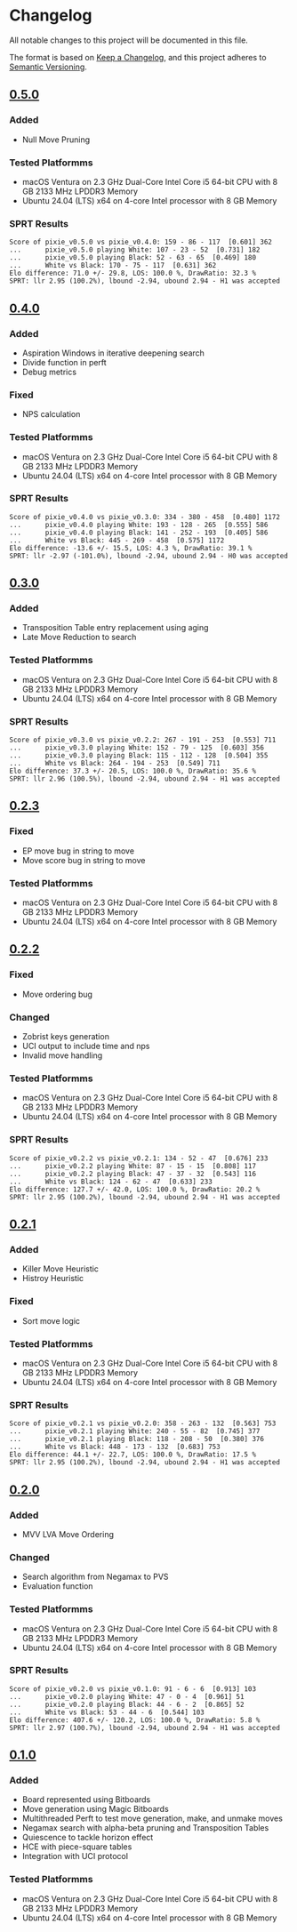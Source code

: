 # Changelog

All notable changes to this project will be documented in this file.

The format is based on [Keep a Changelog](https://keepachangelog.com/en/1.1.0/),
and this project adheres to [Semantic Versioning](https://semver.org/spec/v2.0.0.html).

## [0.5.0]

### Added
- Null Move Pruning

### Tested Platformms
- macOS Ventura on 2.3 GHz Dual-Core Intel Core i5 64-bit CPU with 8 GB 2133 MHz LPDDR3 Memory
- Ubuntu 24.04 (LTS) x64 on 4-core Intel processor with 8 GB Memory

### SPRT Results
```
Score of pixie_v0.5.0 vs pixie_v0.4.0: 159 - 86 - 117  [0.601] 362
...      pixie_v0.5.0 playing White: 107 - 23 - 52  [0.731] 182
...      pixie_v0.5.0 playing Black: 52 - 63 - 65  [0.469] 180
...      White vs Black: 170 - 75 - 117  [0.631] 362
Elo difference: 71.0 +/- 29.8, LOS: 100.0 %, DrawRatio: 32.3 %
SPRT: llr 2.95 (100.2%), lbound -2.94, ubound 2.94 - H1 was accepted
```

## [0.4.0]

### Added
- Aspiration Windows in iterative deepening search
- Divide function in perft
- Debug metrics

### Fixed
- NPS calculation

### Tested Platformms
- macOS Ventura on 2.3 GHz Dual-Core Intel Core i5 64-bit CPU with 8 GB 2133 MHz LPDDR3 Memory
- Ubuntu 24.04 (LTS) x64 on 4-core Intel processor with 8 GB Memory

### SPRT Results
```
Score of pixie_v0.4.0 vs pixie_v0.3.0: 334 - 380 - 458  [0.480] 1172
...      pixie_v0.4.0 playing White: 193 - 128 - 265  [0.555] 586
...      pixie_v0.4.0 playing Black: 141 - 252 - 193  [0.405] 586
...      White vs Black: 445 - 269 - 458  [0.575] 1172
Elo difference: -13.6 +/- 15.5, LOS: 4.3 %, DrawRatio: 39.1 %
SPRT: llr -2.97 (-101.0%), lbound -2.94, ubound 2.94 - H0 was accepted
```

## [0.3.0]

### Added
- Transposition Table entry replacement using aging
- Late Move Reduction to search

### Tested Platformms
- macOS Ventura on 2.3 GHz Dual-Core Intel Core i5 64-bit CPU with 8 GB 2133 MHz LPDDR3 Memory
- Ubuntu 24.04 (LTS) x64 on 4-core Intel processor with 8 GB Memory

### SPRT Results
```
Score of pixie_v0.3.0 vs pixie_v0.2.2: 267 - 191 - 253  [0.553] 711
...      pixie_v0.3.0 playing White: 152 - 79 - 125  [0.603] 356
...      pixie_v0.3.0 playing Black: 115 - 112 - 128  [0.504] 355
...      White vs Black: 264 - 194 - 253  [0.549] 711
Elo difference: 37.3 +/- 20.5, LOS: 100.0 %, DrawRatio: 35.6 %
SPRT: llr 2.96 (100.5%), lbound -2.94, ubound 2.94 - H1 was accepted
```

## [0.2.3]

### Fixed
- EP move bug in string to move
- Move score bug in string to move

### Tested Platformms
- macOS Ventura on 2.3 GHz Dual-Core Intel Core i5 64-bit CPU with 8 GB 2133 MHz LPDDR3 Memory
- Ubuntu 24.04 (LTS) x64 on 4-core Intel processor with 8 GB Memory

## [0.2.2]

### Fixed
- Move ordering bug

### Changed
- Zobrist keys generation
- UCI output to include time and nps
- Invalid move handling

### Tested Platformms
- macOS Ventura on 2.3 GHz Dual-Core Intel Core i5 64-bit CPU with 8 GB 2133 MHz LPDDR3 Memory
- Ubuntu 24.04 (LTS) x64 on 4-core Intel processor with 8 GB Memory

### SPRT Results
```
Score of pixie_v0.2.2 vs pixie_v0.2.1: 134 - 52 - 47  [0.676] 233
...      pixie_v0.2.2 playing White: 87 - 15 - 15  [0.808] 117
...      pixie_v0.2.2 playing Black: 47 - 37 - 32  [0.543] 116
...      White vs Black: 124 - 62 - 47  [0.633] 233
Elo difference: 127.7 +/- 42.0, LOS: 100.0 %, DrawRatio: 20.2 %
SPRT: llr 2.95 (100.2%), lbound -2.94, ubound 2.94 - H1 was accepted
```

## [0.2.1]

### Added
- Killer Move Heuristic
- Histroy Heuristic

### Fixed
- Sort move logic

### Tested Platformms
- macOS Ventura on 2.3 GHz Dual-Core Intel Core i5 64-bit CPU with 8 GB 2133 MHz LPDDR3 Memory
- Ubuntu 24.04 (LTS) x64 on 4-core Intel processor with 8 GB Memory

### SPRT Results
```
Score of pixie_v0.2.1 vs pixie_v0.2.0: 358 - 263 - 132  [0.563] 753
...      pixie_v0.2.1 playing White: 240 - 55 - 82  [0.745] 377
...      pixie_v0.2.1 playing Black: 118 - 208 - 50  [0.380] 376
...      White vs Black: 448 - 173 - 132  [0.683] 753
Elo difference: 44.1 +/- 22.7, LOS: 100.0 %, DrawRatio: 17.5 %
SPRT: llr 2.95 (100.2%), lbound -2.94, ubound 2.94 - H1 was accepted
```

## [0.2.0]

### Added
- MVV LVA Move Ordering

### Changed
- Search algorithm from Negamax to PVS
- Evaluation function

### Tested Platformms
- macOS Ventura on 2.3 GHz Dual-Core Intel Core i5 64-bit CPU with 8 GB 2133 MHz LPDDR3 Memory
- Ubuntu 24.04 (LTS) x64 on 4-core Intel processor with 8 GB Memory

### SPRT Results
```
Score of pixie_v0.2.0 vs pixie_v0.1.0: 91 - 6 - 6  [0.913] 103
...      pixie_v0.2.0 playing White: 47 - 0 - 4  [0.961] 51
...      pixie_v0.2.0 playing Black: 44 - 6 - 2  [0.865] 52
...      White vs Black: 53 - 44 - 6  [0.544] 103
Elo difference: 407.6 +/- 120.2, LOS: 100.0 %, DrawRatio: 5.8 %
SPRT: llr 2.97 (100.7%), lbound -2.94, ubound 2.94 - H1 was accepted
```

## [0.1.0]

### Added
- Board represented using Bitboards
- Move generation using Magic Bitboards
- Multithreaded Perft to test move generation, make, and unmake moves
- Negamax search with alpha-beta pruning and Transposition Tables
- Quiescence to tackle horizon effect
- HCE with piece-square tables
- Integration with UCI protocol

### Tested Platformms
- macOS Ventura on 2.3 GHz Dual-Core Intel Core i5 64-bit CPU with 8 GB 2133 MHz LPDDR3 Memory
- Ubuntu 24.04 (LTS) x64 on 4-core Intel processor with 8 GB Memory

[0.1.0]: https://github.com/codemaniac/pixie/releases/tag/v0.1.0
[0.2.0]: https://github.com/codemaniac/pixie/releases/tag/v0.2.0
[0.2.1]: https://github.com/codemaniac/pixie/releases/tag/v0.2.1
[0.2.2]: https://github.com/codemaniac/pixie/releases/tag/v0.2.2
[0.2.3]: https://github.com/codemaniac/pixie/releases/tag/v0.2.3
[0.3.0]: https://github.com/codemaniac/pixie/releases/tag/v0.3.0
[0.4.0]: https://github.com/codemaniac/pixie/releases/tag/v0.4.0
[0.5.0]: https://github.com/codemaniac/pixie/releases/tag/v0.5.0

